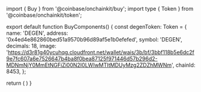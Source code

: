 import { Buy } from '@coinbase/onchainkit/buy'; 
import type { Token } from '@coinbase/onchainkit/token';
 
export default function BuyComponents() { 
  const degenToken: Token = {
    name: 'DEGEN',
    address: '0x4ed4e862860bed51a9570b96d89af5e1b0efefed',
    symbol: 'DEGEN',
    decimals: 18,
    image:
    'https://d3r81g40ycuhqg.cloudfront.net/wallet/wais/3b/bf/3bbf118b5e6dc2f9e7fc607a6e7526647b4ba8f0bea87125f971446d57b296d2-MDNmNjY0MmEtNGFiZi00N2I0LWIwMTItMDUyMzg2ZDZhMWNm',
    chainId: 8453,
  };
 
  return ( 
    <Buy toToken={degenToken} /> 
  ) 
}
